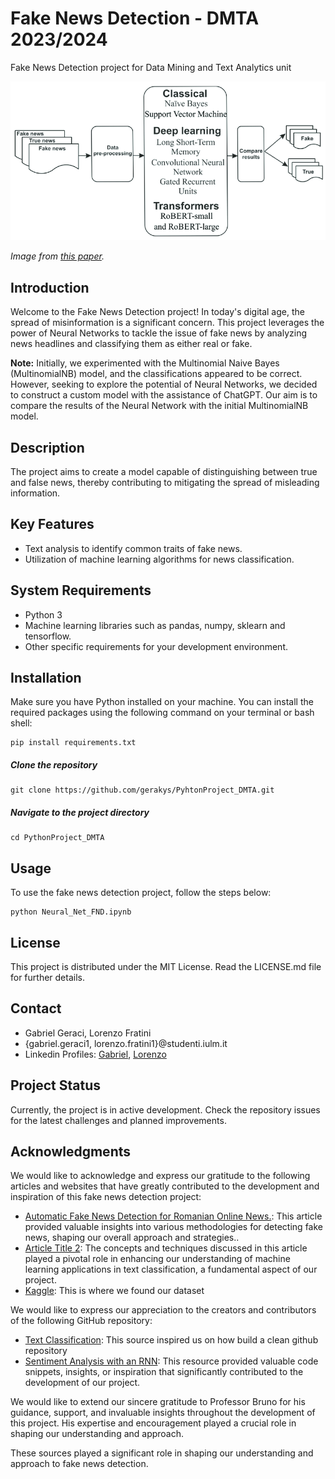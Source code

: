 # Fake News Detection - DMTA 2023/2024

Fake News Detection project for Data Mining and Text Analytics unit





![Project Image](notebook_ims/Architecture-of-the-proposed-fake-news-detection-system.png)

*Image from [this paper](https://arxiv.org/abs/1408.5882).*


## Introduction
Welcome to the Fake News Detection project! In today's digital age, the spread of misinformation is a significant concern. This project leverages the power of Neural Networks to tackle the issue of fake news by analyzing news headlines and classifying them as either real or fake.

**Note:** Initially, we experimented with the Multinomial Naive Bayes (MultinomialNB) model, and the classifications appeared to be correct. However, seeking to explore the potential of Neural Networks, we decided to construct a custom model with the assistance of ChatGPT. Our aim is to compare the results of the Neural Network with the initial MultinomialNB model.

## Description

The project aims to create a model capable of distinguishing between true and false news, thereby contributing to mitigating the spread of misleading information.

## Key Features

- Text analysis to identify common traits of fake news.
- Utilization of machine learning algorithms for news classification.

## System Requirements

- Python 3
- Machine learning libraries such as pandas, numpy, sklearn and tensorflow.
- Other specific requirements for your development environment.

## Installation

Make sure you have Python installed on your machine. 
You can install the required packages using the following command on your terminal or bash shell:
```
pip install requirements.txt
```

##### Clone the repository
```
git clone https://github.com/gerakys/PyhtonProject_DMTA.git
```

##### Navigate to the project directory 
```
cd PythonProject_DMTA
```


## Usage

To use the fake news detection project, follow the steps below:
```
python Neural_Net_FND.ipynb
```


## License

This project is distributed under the MIT License. Read the LICENSE.md file for further details.

## Contact

- Gabriel Geraci, Lorenzo Fratini
- {gabriel.geraci1, lorenzo.fratini1}@studenti.iulm.it
- Linkedin Profiles: [Gabriel](https://www.linkedin.com/in/gabrielgeraci/), [Lorenzo](https://www.linkedin.com/in/lorenzo-fratini-0838a5265/)

## Project Status

Currently, the project is in active development. Check the repository issues for the latest challenges and planned improvements.

## Acknowledgments

We would like to acknowledge and express our gratitude to the following articles and websites that have greatly contributed to the development and inspiration of this fake news detection project:

- [Automatic Fake News Detection for Romanian Online News.](https://www.researchgate.net/publication/359252597_Automatic_Fake_News_Detection_for_Romanian_Online_News): This article provided valuable insights into various methodologies for detecting fake news, shaping our overall approach and strategies..
- [Article Title 2](https://arxiv.org/ftp/arxiv/papers/2201/2201.07489.pdf): The concepts and techniques discussed in this article played a pivotal role in enhancing our understanding of machine learning applications in text classification, a fundamental aspect of our project.
- [Kaggle](kaggle.com): This is where we found our dataset

We would like to express our appreciation to the creators and contributors of the following GitHub repository:

- [Text Classification](https://github.com/cezannec/CNN_Text_Classification): This source inspired us on how build a clean github repository
- [Sentiment Analysis with an RNN](https://github.com/udacity/deep-learning-v2-pytorch/blob/master/sentiment-rnn/Sentiment_RNN_Solution.ipynb): This resource provided valuable code snippets, insights, or inspiration that significantly contributed to the development of our project.

We would like to extend our sincere gratitude to Professor Bruno for his guidance, support, and invaluable insights throughout the development of this project. His expertise and encouragement played a crucial role in shaping our understanding and approach.

These sources played a significant role in shaping our understanding and approach to fake news detection.
